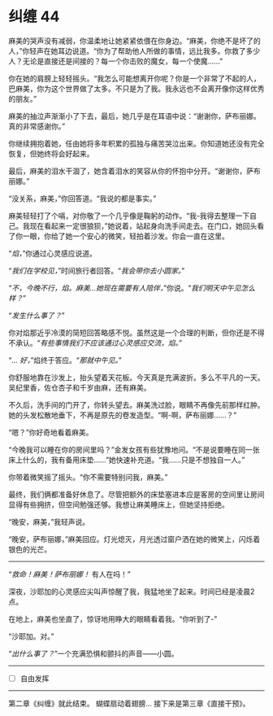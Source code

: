 # 纠缠 44

麻美的哭声没有减弱，你温柔地让她紧紧依偎在你身边。“麻美，你绝不是坏了的人，”你轻声在她耳边说道。“你为了帮助他人所做的事情，远比我多。你救了多少人？无论是直接还是间接的？每一个你击败的魔女，每一个使魔......”

你在她的肩膀上轻轻摇头。“我怎么可能想离开你呢？你是一个非常了不起的人，巴麻美，你为这个世界做了太多。不只是为了我。我永远也不会离开像你这样优秀的朋友。”

麻美的抽泣声渐渐小了下去，最后，她几乎是在耳语中说：“谢谢你，萨布丽娜。真的非常感谢你。”

你继续拥抱着她，任由她将多年积累的孤独与痛苦哭泣出来。你知道她还没有完全恢复，但她终将会好起来。

最后，麻美的泪水干涸了，她含着泪水的笑容从你的怀抱中分开。“谢谢你，萨布丽娜。”

“没关系，麻美，”你回答道。“我说的都是事实。”

麻美轻轻打了个嗝，对你敬了一个几乎像是鞠躬的动作。“我-我得去整理一下自己。我现在看起来一定很狼狈，”她说着，站起身向洗手间走去。在门口，她回头看了你一眼，你给了她一个安心的微笑，轻拍着沙发。你会一直在这里。

“*焰，*”你通过心灵感应说道。

“*我们在学校见，*”时间旅行者回答。“*我会带你去小圆家。*”

“*不，今晚不行，焰。麻美...她现在需要有人陪伴，*”你说。“*我们明天中午见怎么样？*”

“*发生什么事了？*”

你对焰那近乎冷漠的简短回答略感不悦。虽然这是一个合理的判断，但你还是不得不承认。“*有些事情我们不应该通过心灵感应交流，焰。*”

“*... 好，*”焰终于答应。“*那就中午见。*”

你舒服地靠在沙发上，抬头望着天花板。今天真是充满波折。多么不平凡的一天。吴纪里香，佐仓杏子和千岁由麻，还有麻美。

不久后，洗手间的门开了，你转头望去。麻美洗过脸，眼睛不再像先前那样红肿。她的头发松散地垂下，不再是原先的卷发造型。“啊-啊，萨布丽娜……？”

“嗯？”你好奇地看着麻美。

“今晚我可以睡在你的房间里吗？”金发女孩有些犹豫地问。“不是说要睡在同一张床上什么的，我有备用床垫……”她快速补充道。“我……只是不想独自一人。”

你带着微笑摇了摇头。“你不需要特别问我，麻美。”

最终，我们俩都准备好休息了。尽管把额外的床垫塞进本应是客房的空间里让房间显得有些拥挤，但空间勉强还够。我想让麻美睡床上，但她坚持拒绝。

“晚安，麻美，”我轻声说。

“晚安，萨布丽娜，”麻美回应。灯光熄灭，月光透过窗户洒在她的微笑上，闪烁着银色的光芒。

---

“*救命！麻美！萨布丽娜！* 有人在吗！”

深夜，沙耶加的心灵感应尖叫声惊醒了我，我猛地坐了起来。时间已经是凌晨2点。

在地上，麻美也坐直了，惊讶地用睁大的眼睛看着我。“你听到了-”

“沙耶加。对。”

“*出什么事了？*”一个充满恐惧和颤抖的声音——小圆。

---

- [ ] 自由发挥

---

第二章《纠缠》就此结束。
蝴蝶扇动着翅膀...
接下来是第三章《直接干预》。
